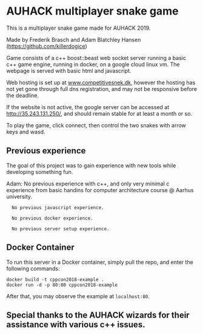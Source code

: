 

# AUHACK multiplayer snake game

This is a multiplayer snake game made for AUHACK 2019.

Made by Frederik Brasch and Adam Blatchley Hansen (https://github.com/killerdogice)

Game consists of a c++ boost::beast web socket server running a basic c++ game engine, running in docker, on a google cloud linux vm. The webpage is served with basic html and javascript. 

Web hosting is set up at www.competitivesnek.dk, however the hosting has not yet gone through full dns registration, and may not be responsive before the deadline. 

If the website is not active, the google server can be accessed at http://35.243.131.250/, and should remain stable for at least a month or so.

To play the game, click connect, then control the two snakes with arrow keys and wasd.

## Previous experience

The goal of this project was to gain experience with new tools while developing something fun.

Adam: 
      No previous experience with c++, and only very minimal c experience from basic handins for computer architecture course @ Aarhus university.
      
      No previous javascript experience.
      
      No previous docker experience.
      
      No previous server setup experience.

## Docker Container
To run this server in a Docker container, simply pull the repo, and enter the following commands:
```
docker build -t cppcon2018-example .
docker run -d -p 80:80 cppcon2018-example
```
After that, you may observe the example at `localhost:80`.

## Special thanks to the AUHACK wizards for their assistance with various c++ issues.
